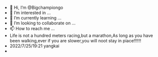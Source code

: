 - 👋 Hi, I’m @Bigchampiongo
- 👀 I’m interested in ...
- 🌱 I’m currently learning ...
- 💞️ I’m looking to collaborate on ...
- 📫 How to reach me ...
- Life is not a hundred meters racing,but a marathon,As long as you have been walking,ever if you are slower,you will noot stay in piace!!!!!!
- 2022/7/25/19:21 yangkai
-
